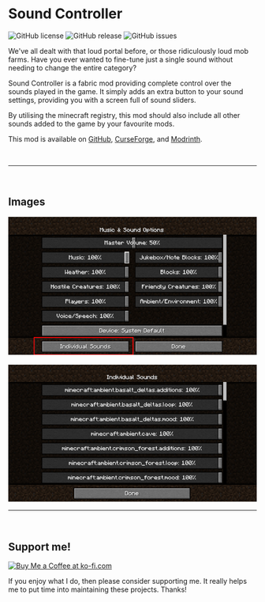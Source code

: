 # Sound Controller

![GitHub license](https://img.shields.io/github/license/BVengo/sound-controller.svg)
![GitHub release](https://img.shields.io/github/release/BVengo/sound-controller.svg)
![GitHub issues](https://img.shields.io/github/issues/BVengo/sound-controller.svg)

We've all dealt with that loud portal before, or those ridiculously loud mob farms. Have you ever wanted to fine-tune just a single sound without needing to change the entire category?

Sound Controller is a fabric mod providing complete control over the sounds played in the game. It simply adds an extra button to your sound settings, providing you with a screen full of sound sliders.

By utilising the minecraft registry, this mod should also include all other sounds added to the game by your favourite mods.

This mod is available on [GitHub](https://www.github.com/BVengo/sound-controller), [CurseForge](https://www.curseforge.com/minecraft/mc-mods/sound-controller), and [Modrinth](https://www.modrinth.com/mod/sound-controller).

<br/>

---

<br/>

## Images

<img src="./assets/settings_screen.png" alt="drawing" width="600"/>
<br/>
<br/>
<img src="./assets/sounds_screen.png" alt="drawing" width="600"/>

<br/>

---

<br/>

## Support me!

<a href='https://ko-fi.com/C0C7DZ3FB' target='_blank'><img height='36' style='border:0px;height:36px;' src='https://storage.ko-fi.com/cdn/kofi3.png?v=3' border='0' alt='Buy Me a Coffee at ko-fi.com' /></a>

If you enjoy what I do, then please consider supporting me. It really helps me to put time into maintaining these projects. Thanks!
